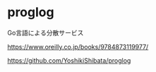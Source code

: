 # proglog
Go言語による分散サービス

https://www.oreilly.co.jp/books/9784873119977/

https://github.com/YoshikiShibata/proglog
